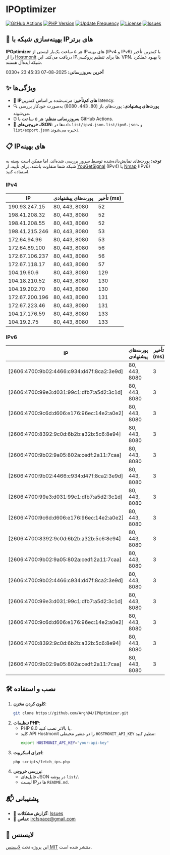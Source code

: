 # IPOptimizer

[![GitHub Actions](https://github.com/Argh94/IPOptimizer/workflows/IPOptimizer/badge.svg)](https://github.com/Argh94/IPOptimizer/actions)
[![PHP Version](https://img.shields.io/badge/PHP-8.0-blue)](https://www.php.net)
[![Update Frequency](https://img.shields.io/badge/Updates-Every%205%20Hours-green)](https://github.com/Argh94/IPOptimizer)
[![License](https://img.shields.io/badge/License-MIT-yellow)](https://opensource.org/licenses/MIT)
[![Issues](https://img.shields.io/github/issues/Argh94/IPOptimizer)](https://github.com/Argh94/IPOptimizer/issues)

## 🚀 بهینه‌سازی شبکه با IPهای برتر

**IPOptimizer** هر ۵ ساعت یک‌بار لیستی از IPهای بهینه (IPv4 و IPv6) با کمترین تأخیر را از [Hostmonit](https://hostmonit.com/) دریافت می‌کند. این IPها برای تنظیم پروکسی، VPN، یا بهبود عملکرد شبکه ایده‌آل هستند.

**آخرین به‌روزرسانی:** 2025-08-07 23:45:33 +0330

## ✨ ویژگی‌ها
- 📡 **IPهای کم‌تأخیر**: مرتب‌شده بر اساس کمترین latency.
- 🔍 **پورت‌های پیشنهادی**: پورت‌های باز (80، 443، 8080) به‌صورت خودکار بررسی می‌شوند.
- ⏰ **به‌روزرسانی منظم**: هر ۵ ساعت با GitHub Actions.
- 📄 **خروجی‌های JSON**: داده‌ها در `list/ipv4.json`، `list/ipv6.json`، و `list/export.json` ذخیره می‌شوند.

## 📋 IPهای بهینه

**توجه:** پورت‌های نمایش‌داده‌شده توسط سرور بررسی شده‌اند، اما ممکن است بسته به شبکه شما متفاوت باشند. برای تأیید، از [YouGetSignal](https://www.yougetsignal.com/tools/open-ports/) (IPv4) یا [Nmap](https://nmap.org/) (IPv6) استفاده کنید.

### IPv4
| IP | پورت‌های پیشنهادی | تأخیر (ms) |
|----|-------------------|------------|
| 190.93.247.15 | 80, 443, 8080 | 52 |
| 198.41.208.32 | 80, 443, 8080 | 52 |
| 198.41.208.55 | 80, 443, 8080 | 52 |
| 198.41.215.246 | 80, 443, 8080 | 53 |
| 172.64.94.96 | 80, 443, 8080 | 53 |
| 172.64.89.100 | 80, 443, 8080 | 56 |
| 172.67.106.237 | 80, 443, 8080 | 56 |
| 172.67.118.17 | 80, 443, 8080 | 57 |
| 104.19.60.6 | 80, 443, 8080 | 129 |
| 104.18.210.52 | 80, 443, 8080 | 130 |
| 104.19.202.70 | 80, 443, 8080 | 130 |
| 172.67.200.196 | 80, 443, 8080 | 131 |
| 172.67.223.46 | 80, 443, 8080 | 131 |
| 104.17.176.59 | 80, 443, 8080 | 133 |
| 104.19.2.75 | 80, 443, 8080 | 133 |

### IPv6
| IP | پورت‌های پیشنهادی | تأخیر (ms) |
|----|-------------------|------------|
| [2606:4700:9b02:4466:c934:d47f:8ca2:3e9d] | 80, 443, 8080 | 3 |
| [2606:4700:99e3:d031:99c1:dfb7:a5d2:3c1d] | 80, 443, 8080 | 3 |
| [2606:4700:9c6d:d606:e176:96ec:14e2:a0e2] | 80, 443, 8080 | 3 |
| [2606:4700:8392:9c0d:6b2b:a32b:5c6:8e94] | 80, 443, 8080 | 3 |
| [2606:4700:9b02:9a05:802a:cedf:2a11:7caa] | 80, 443, 8080 | 3 |
| [2606:4700:9b02:4466:c934:d47f:8ca2:3e9d] | 80, 443, 8080 | 3 |
| [2606:4700:99e3:d031:99c1:dfb7:a5d2:3c1d] | 80, 443, 8080 | 3 |
| [2606:4700:9c6d:d606:e176:96ec:14e2:a0e2] | 80, 443, 8080 | 3 |
| [2606:4700:8392:9c0d:6b2b:a32b:5c6:8e94] | 80, 443, 8080 | 3 |
| [2606:4700:9b02:9a05:802a:cedf:2a11:7caa] | 80, 443, 8080 | 3 |
| [2606:4700:9b02:4466:c934:d47f:8ca2:3e9d] | 80, 443, 8080 | 3 |
| [2606:4700:99e3:d031:99c1:dfb7:a5d2:3c1d] | 80, 443, 8080 | 3 |
| [2606:4700:9c6d:d606:e176:96ec:14e2:a0e2] | 80, 443, 8080 | 3 |
| [2606:4700:8392:9c0d:6b2b:a32b:5c6:8e94] | 80, 443, 8080 | 3 |
| [2606:4700:9b02:9a05:802a:cedf:2a11:7caa] | 80, 443, 8080 | 3 |

## 🛠️ نصب و استفاده
1. **کلون کردن مخزن**:
   ```bash
   git clone https://github.com/Argh94/IPOptimizer.git
   ```
2. **تنظیمات PHP**:
   - PHP 8.0 یا بالاتر نصب کنید.
   - کلید API Hostmonit را در متغیر محیطی `HOSTMONIT_API_KEY` تنظیم کنید:
     ```bash
     export HOSTMONIT_API_KEY="your-api-key"
     ```
3. **اجرای اسکریپت**:
   ```bash
   php scripts/fetch_ips.php
   ```
4. **بررسی خروجی**:
   - فایل‌های JSON در پوشه `list/`.
   - لیست IPها در `README.md`.

## 📬 پشتیبانی
- 🐛 **گزارش مشکلات**: [Issues](https://github.com/Argh94/IPOptimizer/issues)
- 📧 **تماس**: [ircfspace@gmail.com](mailto:ircfspace@gmail.com)

## 📄 لایسنس
این پروژه تحت [لایسنس MIT](https://github.com/Argh94/HandWave/blob/main/LICENCE) منتشر شده است.
